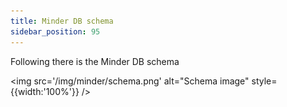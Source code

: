 ```yaml
---
title: Minder DB schema
sidebar_position: 95
---
```


Following there is the Minder DB schema

<img src='/img/minder/schema.png' alt="Schema image" style={{width:'100%'}} />
